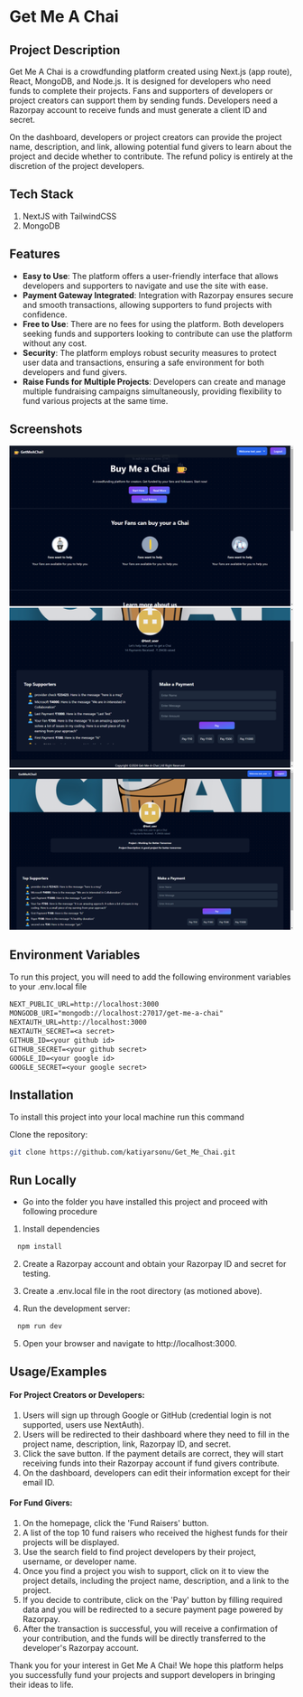 # Get Me A Chai

[](get-me-a-chai)

## Project Description
Get Me A Chai is a crowdfunding platform created using Next.js (app route), React, MongoDB, and Node.js. It is designed for developers who need funds to complete their projects. Fans and supporters of developers or project creators can support them by sending funds. Developers need a Razorpay account to receive funds and must generate a client ID and secret. 

On the dashboard, developers or project creators can provide the project name, description, and link, allowing potential fund givers to learn about the project and decide whether to contribute. The refund policy is entirely at the discretion of the project developers.
## Tech Stack
1. NextJS with TailwindCSS
2. MongoDB
## Features

- **Easy to Use**: The platform offers a user-friendly interface that allows developers and supporters to navigate and use the site with ease.
- **Payment Gateway Integrated**: Integration with Razorpay ensures secure and smooth transactions, allowing supporters to fund projects with confidence.
- **Free to Use**: There are no fees for using the platform. Both developers seeking funds and supporters looking to contribute can use the platform without any cost.
- **Security**: The platform employs robust security measures to protect user data and transactions, ensuring a safe environment for both developers and fund givers.
- **Raise Funds for Multiple Projects**: Developers can create and manage multiple fundraising campaigns simultaneously, providing flexibility to fund various projects at the same time.
## Screenshots

![Screenshot 1](screenshot1.png)
![Screenshot 2](screenshot2.png)
![Screenshot 3](screenshot3.png)

## Environment Variables

To run this project, you will need to add the following environment variables to your .env.local file
```
NEXT_PUBLIC_URL=http://localhost:3000
MONGODB_URI="mongodb://localhost:27017/get-me-a-chai"
NEXTAUTH_URL=http://localhost:3000
NEXTAUTH_SECRET=<a secret>
GITHUB_ID=<your github id>
GITHUB_SECRET=<your github secret>
GOOGLE_ID=<your google id>
GOOGLE_SECRET=<your google secret>
```
## Installation
To install this project into your local machine run this command

Clone the repository:
   ```bash
   git clone https://github.com/katiyarsonu/Get_Me_Chai.git
```
## Run Locally
- Go into the folder you have installed this project and proceed with following procedure

1. Install dependencies

```bash
  npm install
```

2. Create a Razorpay account and obtain your Razorpay ID and secret for testing.

3. Create a .env.local file in the root directory (as motioned above).

4. Run the development server:
```bash
  npm run dev
```

5. Open your browser and navigate to http://localhost:3000.
## Usage/Examples

#### For Project Creators or Developers:
1. Users will sign up through Google or GitHub (credential login is not supported, users use NextAuth).
2. Users will be redirected to their dashboard where they need to fill in the project name, description, link, Razorpay ID, and secret.
3. Click the save button. If the payment details are correct, they will start receiving funds into their Razorpay account if fund givers contribute.
4. On the dashboard, developers can edit their information except for their email ID.

#### For Fund Givers:
1. On the homepage, click the 'Fund Raisers' button.
2. A list of the top 10 fund raisers who received the highest funds for their projects will be displayed.
3. Use the search field to find project developers by their project, username, or developer name.
4. Once you find a project you wish to support, click on it to view the project details, including the project name, description, and a link to the project.
5. If you decide to contribute, click on the 'Pay' button by filling required data and you will be redirected to a secure payment page powered by Razorpay.
6. After the transaction is successful, you will receive a confirmation of your contribution, and the funds will be directly transferred to the developer's Razorpay account.

Thank you for your interest in Get Me A Chai! We hope this platform helps you successfully fund your projects and support developers in bringing their ideas to life.
